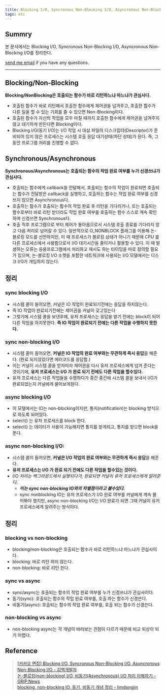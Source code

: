 ```yaml
---
title: Blocking I/O, Syncronous Non-Blocking I/O, Asyncronous Non-Blocking I/O
tags: etc
---
```


## Summry  

본 문서에서는 Blocking I/O, Syncronous Non-Blocking I/O, Asyncronous Non-Blocking I/O를 정리한다.

[send me email](mailto:jewel7492@gmail.com) if you have any questions.

<!--more-->

---

## Blocking/Non-Blocking

**Blocking/NonBlocking은 호출되는 함수가 바로 리턴하느냐 마느냐가 관심사다.**  
* 호출된 함수가 바로 리턴해서 호출한 함수에게 제어권을 넘겨주고, 호출한 함수가 다른 일을 할 수 있는 기회를 줄 수 있으면 Non-Blocking이다.
* 호출된 함수가 자신의 작업을 모두 마칠 때까지 호출한 함수에게 제어권을 넘겨주지 않고 대기하게 만든다면 Blocking이다.
* Blocking I/O(동기 I/O)는 I/O 작업 시 대상 파일의 디스크립터(Descriptor)가 준비되어 있지 않은 프로세스는 시스템 호출 응답 대기상태(차단 상태)가 된다. 즉, 그 동안 프로그램 처리를 진행할 수 없다.  

## Synchronous/Asynchronous

**Synchronous/Asynchronous는 호출되는 함수의 작업 완료 여부를 누가 신경쓰냐가 관심사다.**  
* 호출되는 함수에게 callback을 전달해서, 호출되는 함수의 작업이 완료되면 호출되는 함수가 전달받은 callback을 실행하고, 호출하는 함수는 작업 완료 여부를 신경쓰지 않으면 Asynchronous다.
* 호출하는 함수가 호출되는 함수의 작업 완료 후 리턴을 기다리거나, 또는 호출되는 함수로부터 바로 리턴 받더라도 작업 완료 여부를 호출하는 함수 스스로 계속 확인하며 신경쓰면 Synchronous다.
* 호출 직후 프로그램으로 부터 제어가 돌아옴으로서 시스템 호출 종료를 기다리지 않고 다음 처리로 넘어갈 수 있다. 일반적으로 O_NONBLOCK  플래그를 이용해 논-블로킹 모드를 선언하지만, 이 때 프로세스가 블로킹 상태가 아니기 때문에 CPU 를 다른 프로세스에서 사용함으로서 I/O 대기시간을 줄이거나 활용할 수 있다. 이 때 발생하는 오류는 응용프로그램에서 처리하고 재시도 하는 타이밍을 따로 정의할 필요가 있으며, 논-블로킹 I/O 소켓을 포함한 네트워크에 사용되는 I/O 모델에서는 디스크 I/O가 개입하지 않는다.

## 정리

### sync blocking I/O

* 시스템 콜이 들어오면, 커널은 IO 작업이 완료되기전에는 응답을 하지않는다.
* 즉 IO 작업이 완료되기전에는 제어권을 커널이 갖고있는다
* 그렇기에 시스템 콜을 보낸후에, 유저 프로세스는 응답을 받기 전에는 block이 되어 다른 작업을 하지못한다. **즉 IO 작업이 완료되기 전에는 다른 작업을 수행하지 못한다.**

### sync non-blocking I/O

* 시스템 콜이 들어오면, **커널은 IO 작업의 완료 여부와는 무관하게 즉시 응답**을 해준다. (완료 되지않았다면 에러코드를 응답함.)
* 이는 커널이 시스템 콜을 받자마자 제어권을 다시 유저 프로세스에게 넘겨 준다는 것이기에, **유저 프로세스는 I/O 가 완료 되기 전에도 다른 작업을 할수있다.**
* 유저 프로세스는 다른 작업들을 수행하다가 중간 중간에 시스템 콜을 보내서 I/O가 완료되었는지 커널에게 물어보게된다.

### async blocking I/O

* 이 모델에서는 IO는 non-blocking이지만, 통지(notification)는 blocking 방식으로 하도록 되어있다.
* select() 는 유저 프로세스를 block 한다.
* select() 는 데이터가 사용이 가능해지면 통지를 받게되고, 통지를 받으면 block을 푼다.

### async non-blocking I/O:

* 시스템 콜이 들어오면, **커널은 I/O 작업의 완료 여부와는 무관하게 즉시 응답**을 해준다.
* **유저 프로세스는 I/O 가 완료 되기 전에도 다른 작업을 할수있는 것이다.**
* *I/O 처리는 백그라운드에서 실행되다가, 완료되면 커널이 유저 프로세스에게 알려준다.*
    * ***이는 sync non-blocking IO와의 차별점이라고 볼수있다.***
    * sync nonblocking IO는 유저 프로세스가 I/O 완료 여부를 커널에게 계속 물어봐야 했지만, async non-blocking I/O는 I/O 완료가 되면 그때 커널이 유저프로세스에게 알려주는 방식이다.

## 정리

### blocking vs non-blocking

* blocking/non-blocking은 호출되는 함수가 바로 리턴하느냐 마느냐가 관심사이다.
* blocking: 바로 리턴 하지 않는다.
* non-blocking: 바로 리턴 한다.

### sync vs async

* sync/async는 호출되는 함수의 작업 완료 여부를 누가 신경쓰냐가 관심사이다.
* 동기(sync): 호출되는 함수의 작업 완료 여부를, 호출 하는 함수가 신경쓴다.
* 비동기(async): 호출되는 함수의 작업 완료 여부를, 호출 되는 함수가 신경쓴다.

### non-blocking vs async

* non-blocking async는 각 개념이 바라보는 관점이 다르기 때문에 비교 되상이 되기 어렵다.

## Reference

> [[카카오 면접] Blocking I/O, Syncronous Non-Blocking I/O, Asyncronous Non-Blocking I/O - 김백개발자](https://baek-kim-dev.site/38)  
> [논-블로킹(non-blocking) I/O, 비동기(Asynchronous) I/O 차이 이해하기 - GRIP.News](https://grip.news/archives/1304)  
> [blocking, non-blocking IO, 동기, 비동기 개념 정리 - limdongjin](https://limdongjin.github.io/concepts/blocking-non-blocking-io.html#ibm-%E1%84%8B%E1%85%A1%E1%84%90%E1%85%B5%E1%84%8F%E1%85%B3%E1%86%AF)  
